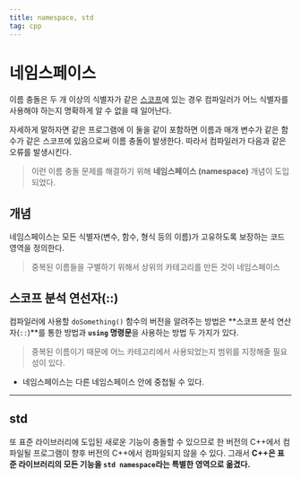 ```yaml
---
title: namespace, std
tag: cpp
---
```




# 네임스페이스

이름 충돌은 두 개 이상의 식별자가 같은 [스코프](https://brunch.co.kr/@stdcpp/15)에 있는 경우 컴파일러가 어느 식별자를 사용해야 하는지 명확하게 알 수 없을 때 일어난다.

자세하게 말하자면 같은 프로그램에 이 둘을 같이 포함하면 이름과 매개 변수가 같은 함수가 같은 스코프에 있음으로써 이름 충돌이 발생한다. 따라서 컴파일러가 다음과 같은 오류를 발생시킨다.

> 이런 이름 충돌 문제를 해결하기 위해 **네임스페이스 (namespace)** 개념이 도입되었다.

## 개념

네임스페이스는 모든 식별자(변수, 함수, 형식 등의 이름)가 고유하도록 보장하는 코드 영역을 정의한다.

> 중복된 이름들을 구별하기 위해서 상위의 카테고리를 만든 것이 네임스페이스

## 스코프 분석 연선자(::)

컴파일러에 사용할 `doSomething()` 함수의 버전을 알려주는 방법은 **스코프 분석 연산자(`::`)**를 통한 방법과 **`using` 명령문**을 사용하는 방법 두 가지가 있다.

> 중복된 이름이기 때문에 어느 카테고리에서 사용되었는지 범위를 지정해줄 필요성이 있다.

+ 네임스페이스는 다른 네임스페이스 안에 중첩될 수 있다.



---

## std

또 표준 라이브러리에 도입된 새로운 기능이 충돌할 수 있으므로 한 버전의 C++에서 컴파일될 프로그램이 향후 버전의 C++에서 컴파일되지 않을 수 있다. 그래서 **C++은 표준 라이브러리의 모든 기능을 `std namespace`라는 특별한 영역으로 옮겼다.**


